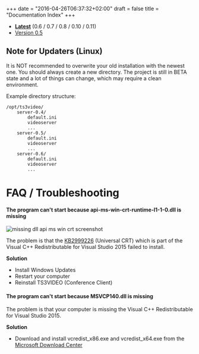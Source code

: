 +++
date = "2016-04-26T06:37:32+02:00"
draft = false
title = "Documentation Index"
+++

- __[Latest](./latest)__ (0.6 / 0.7 / 0.8 / 0.10 / 0.11)
- [Version 0.5](./0.5)

## Note for Updaters (Linux)

It is NOT recommended to overwrite your old installation with the newest one.
You should always create a new directory.
The project is still in BETA state and a lot of things can change, which may require a clean environment.

Example directory structure:

```plain
/opt/ts3video/
    server-0.4/
        default.ini
        videoserver
        ...
    server-0.5/
        default.ini
        videoserver
        ...
    server-0.6/
        default.ini
        videoserver
        ...
```

# FAQ / Troubleshooting

#### The program can't start because api-ms-win-crt-runtime-l1-1-0.dll is missing

![missing dll api ms win crt screenshot](/images/missing-dll-api-ms-win-crt.png)

The problem is that the [KB2999226](https://support.microsoft.com/en-us/kb/2999226)
(Universal CRT) which is part of the Visual C++ Redistributable for Visual Studio 2015 failed to install.

__Solution__

- Install Windows Updates
- Restart your computer
- Reinstall TS3VIDEO (Conference Client)

#### The program can't start because MSVCP140.dll is missing

The problem is that your computer is missing the Visual C++ Redistributable for Visual Studio 2015.

__Solution__

- Download and install vcredist_x86.exe and vcredist_x64.exe from the 
[Microsoft Download Center](https://www.microsoft.com/en-us/download/details.aspx?id=48145)
